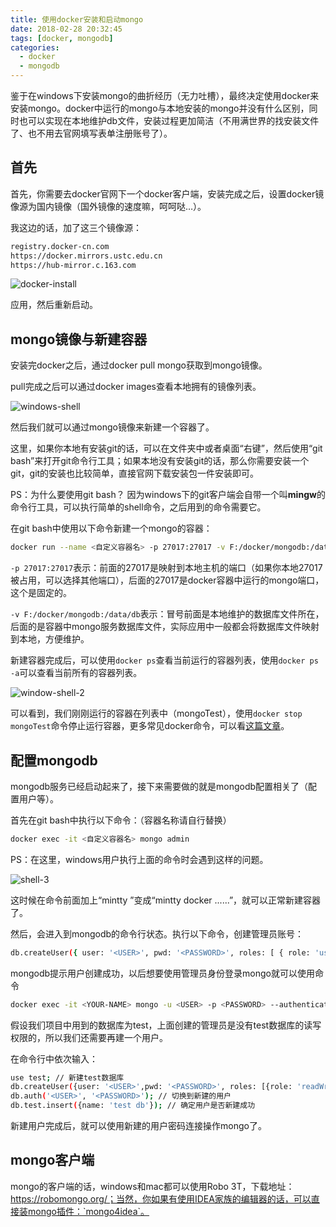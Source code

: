 ```yaml
---
title: 使用docker安装和启动mongo
date: 2018-02-28 20:32:45
tags: [docker, mongodb]
categories:
  - docker
  - mongodb
---
```


鉴于在windows下安装mongo的曲折经历（无力吐槽），最终决定使用docker来安装mongo。docker中运行的mongo与本地安装的mongo并没有什么区别，同时也可以实现在本地维护db文件，安装过程更加简洁（不用满世界的找安装文件了、也不用去官网填写表单注册账号了）。

<!-- more -->

## 首先

首先，你需要去docker官网下一个docker客户端，安装完成之后，设置docker镜像源为国内镜像（国外镜像的速度嘛，呵呵哒…）。

我这边的话，加了这三个镜像源：

``` bash
registry.docker-cn.com
https://docker.mirrors.ustc.edu.cn
https://hub-mirror.c.163.com
```
![docker-install](http://web-site-files.ashshen.cc/blog/docker/docker-mirrors.png)

应用，然后重新启动。

## mongo镜像与新建容器

安装完docker之后，通过docker pull mongo获取到mongo镜像。

pull完成之后可以通过docker images查看本地拥有的镜像列表。

![windows-shell](http://web-site-files.ashshen.cc/blog/docker/docker-images.png)

然后我们就可以通过mongo镜像来新建一个容器了。

这里，如果你本地有安装git的话，可以在文件夹中或者桌面“右键”，然后使用“git bash”来打开git命令行工具；如果本地没有安装git的话，那么你需要安装一个git，git的安装也比较简单，直接官网下载安装包一件安装即可。

PS：为什么要使用git bash？ 因为windows下的git客户端会自带一个叫**mingw**的命令行工具，可以执行简单的shell命令，之后用到的命令需要它。

在git bash中使用以下命令新建一个mongo的容器：

``` bash
docker run --name <自定义容器名> -p 27017:27017 -v F:/docker/mongodb:/data/db -d mongo --auth // （mac用户可以加上sudo）
```

`-p 27017:27017`表示：前面的27017是映射到本地主机的端口（如果你本地27017被占用，可以选择其他端口），后面的27017是docker容器中运行的mongo端口，这个是固定的。

`-v F:/docker/mongodb:/data/db`表示：冒号前面是本地维护的数据库文件所在，后面的是容器中mongo服务数据库文件，实际应用中一般都会将数据库文件映射到本地，方便维护。

新建容器完成后，可以使用`docker ps`查看当前运行的容器列表，使用`docker ps -a`可以查看当前所有的容器列表。

![window-shell-2](http://web-site-files.ashshen.cc/blog/docker/docker-ps.png)

可以看到，我们刚刚运行的容器在列表中（mongoTest），使用`docker stop mongoTest`命令停止运行容器，更多常见docker命令，可以看[这篇文章](http://www.youruncloud.com/docker/1_37.html)。

## 配置mongodb

mongodb服务已经启动起来了，接下来需要做的就是mongodb配置相关了（配置用户等）。

首先在git bash中执行以下命令：（容器名称请自行替换）

``` bash
docker exec -it <自定义容器名> mongo admin
```

PS：在这里，windows用户执行上面的命令时会遇到这样的问题。

![shell-3](http://web-site-files.ashshen.cc/blog/docker/windows-error.png)

这时候在命令前面加上“mintty ”变成“mintty docker ......”，就可以正常新建容器了。

然后，会进入到mongodb的命令行状态。执行以下命令，创建管理员账号：

``` bash
db.createUser({ user: '<USER>', pwd: '<PASSWORD>', roles: [ { role: 'userAdminAnyDatabase', db: 'admin' } ]});
```
mongodb提示用户创建成功，以后想要使用管理员身份登录mongo就可以使用命令
``` bash
docker exec -it <YOUR-NAME> mongo -u <USER> -p <PASSWORD> --authenticationDatabase admin
```
假设我们项目中用到的数据库为test，上面创建的管理员是没有test数据库的读写权限的，所以我们还需要再建一个用户。

在命令行中依次输入：
``` bash
use test; // 新建test数据库
db.createUser({user: '<USER>',pwd: '<PASSWORD>', roles: [{role: 'readWrite', db: 'test'}]}); // 创建新用户
db.auth('<USER>', '<PASSWORD>'); // 切换到新建的用户
db.test.insert({name: 'test db'}); // 确定用户是否新建成功
```
新建用户完成后，就可以使用新建的用户密码连接操作mongo了。

## mongo客户端

mongo的客户端的话，windows和mac都可以使用Robo 3T，下载地址：https://robomongo.org/；当然，你如果有使用IDEA家族的编辑器的话，可以直接装mongo插件：`mongo4idea`。


